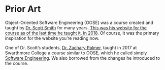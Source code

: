 # Prior Art

Object-Oriented Software Engineering (OOSE) was a course created and taught by [Dr. Scott Smith](https://www.cs.jhu.edu/~scott/) for many years. [This was his website for the course as of the last time he taught it, in 2018](https://pl.cs.jhu.edu/oose/index.shtml). Of course, it was the primary inspiration for the website you’re reading now.

One of Dr. Scott’s students, [Dr. Zachary Palmer](https://www.cs.swarthmore.edu/~zpalmer/), taught in 2017 at Swarthmore College a course similar to OOSE, which he called simply [Software Engineering](https://www.cs.swarthmore.edu/~zpalmer/cs71/f17/). We also borrowed from the changes he introduced to the course.
